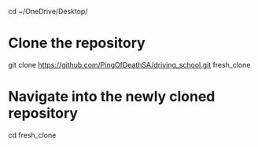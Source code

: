 cd ~/OneDrive/Desktop/

# Clone the repository
git clone https://github.com/PingOfDeathSA/driving_school.git fresh_clone

# Navigate into the newly cloned repository
cd fresh_clone
